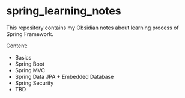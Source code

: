 # spring_learning_notes
This repository contains my Obsidian notes about learning process of Spring Framework.

Content:
- Basics
- Spring Boot
- Spring MVC
- Spring Data JPA + Embedded Database
- Spring Security
- TBD

